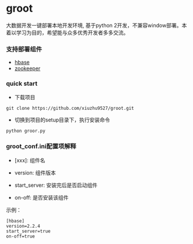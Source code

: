 
# groot

大数据开发一键部署本地开发环境, 基于python 2开发，不兼容window部署。本着以学习为目的，希望能与众多优秀开发者多多交流。

### 支持部署组件

* [hbase](doc/hbase.md)
* [zookeeper](doc/zookeeper.md)

### quick start

* 下载项目
```
git clone https://github.com/xiuzhu9527/groot.git
```

* 切换到项目的setup目录下，执行安装命令

```
python groor.py
```

### groot_conf.ini配置项解释

* \[xxx\]: 组件名

* version: 组件版本

* start_server: 安装完后是否启动组件

* on-off: 是否安装该组件 

示例：
```
[hbase]
version=2.2.4
start_server=true
on-off=true
```

